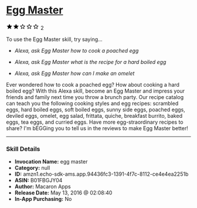 # [Egg Master](http://alexa.amazon.com/#skills/amzn1.echo-sdk-ams.app.94436fc3-1391-4f7c-8112-ce4e4ea2251b)
![2 stars](../../images/ic_star_black_18dp_1x.png)![2 stars](../../images/ic_star_black_18dp_1x.png)![2 stars](../../images/ic_star_border_black_18dp_1x.png)![2 stars](../../images/ic_star_border_black_18dp_1x.png)![2 stars](../../images/ic_star_border_black_18dp_1x.png) 2

To use the Egg Master skill, try saying...

* *Alexa, ask Egg Master how to cook a poached egg*

* *Alexa, ask Egg Master what is the recipe for a hard boiled egg*

* *Alexa, ask Egg Master how can I make an omelet*

Ever wondered how to cook a poached egg? How about cooking a hard boiled egg? With this Alexa skill, become an Egg Master and impress your friends and family next time you throw a brunch party. 
Our recipe catalog can teach you the following cooking styles and egg recipes:  scrambled eggs, hard boiled eggs, soft boiled eggs, sunny side eggs, poached eggs, deviled eggs, omelet, egg salad, frittata, quiche, breakfast burrito, baked eggs, tea eggs, and curried eggs. 
Have more egg-straordinary recipes to share? I'm bEGGing you to tell us in the reviews to make Egg Master better!

***

### Skill Details

* **Invocation Name:** egg master
* **Category:** null
* **ID:** amzn1.echo-sdk-ams.app.94436fc3-1391-4f7c-8112-ce4e4ea2251b
* **ASIN:** B01FBGJY04
* **Author:** Macaron Apps
* **Release Date:** May 13, 2016 @ 02:08:40
* **In-App Purchasing:** No
